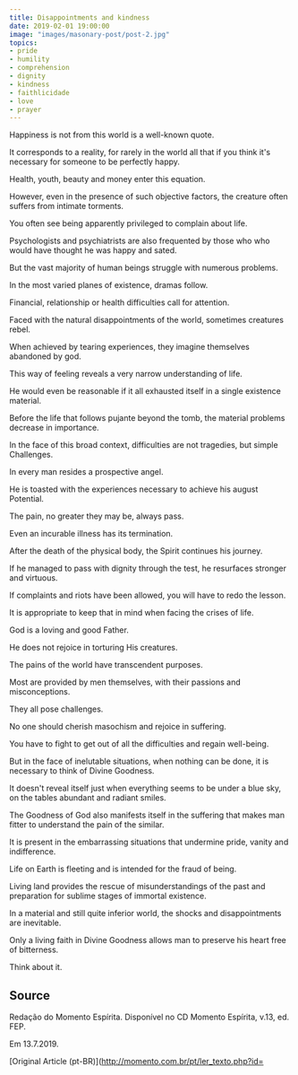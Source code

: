 ```yaml
---
title: Disappointments and kindness
date: 2019-02-01 19:00:00
image: "images/masonary-post/post-2.jpg"
topics: 
- pride
- humility
- comprehension
- dignity
- kindness
- faithlicidade
- love
- prayer
---
```


Happiness is not from this world is a well-known quote.

It corresponds to a reality, for rarely in the world all that
if you think it's necessary for someone to be perfectly happy.

Health, youth, beauty and money enter this equation.

However, even in the presence of such objective factors, the creature often
suffers from intimate torments.

You often see being apparently privileged to complain about life.

Psychologists and psychiatrists are also frequented by those who
who would have thought he was happy and sated.

But the vast majority of human beings struggle with numerous problems.

In the most varied planes of existence, dramas follow.

Financial, relationship or health difficulties call for attention.

Faced with the natural disappointments of the world, sometimes creatures rebel.

When achieved by tearing experiences, they imagine themselves abandoned by
god.

This way of feeling reveals a very narrow understanding of life.

He would even be reasonable if it all exhausted itself in a single existence
material.

Before the life that follows pujante beyond the tomb, the material problems
decrease in importance.

In the face of this broad context, difficulties are not tragedies, but simple
Challenges.

In every man resides a prospective angel.

He is toasted with the experiences necessary to achieve his august
Potential.

The pain, no greater they may be, always pass.

Even an incurable illness has its termination.

After the death of the physical body, the Spirit continues his journey.

If he managed to pass with dignity through the test, he resurfaces stronger and virtuous.

If complaints and riots have been allowed, you will have to redo the lesson.

It is appropriate to keep that in mind when facing the crises of life.

God is a loving and good Father.

He does not rejoice in torturing His creatures.

The pains of the world have transcendent purposes.

Most are provided by men themselves, with their passions and misconceptions.

They all pose challenges.

No one should cherish masochism and rejoice in suffering.

You have to fight to get out of all the difficulties and regain well-being.

But in the face of inelutable situations, when nothing can be done, it is necessary to
think of Divine Goodness.

It doesn't reveal itself just when everything seems to be under a blue sky, on the tables
abundant and radiant smiles.

The Goodness of God also manifests itself in the suffering that makes man fitter
to understand the pain of the similar.

It is present in the embarrassing situations that undermine pride, vanity
and indifference.

Life on Earth is fleeting and is intended for the fraud of being.

Living land provides the rescue of misunderstandings of the past and preparation for
sublime stages of immortal existence.

In a material and still quite inferior world, the shocks and disappointments
are inevitable.

Only a living faith in Divine Goodness allows man to preserve his heart
free of bitterness.

Think about it.

## Source
Redação do Momento Espírita.
Disponível no CD Momento Espírita, v.13, ed. FEP.

Em 13.7.2019. 


[Original Article (pt-BR)](http://momento.com.br/pt/ler_texto.php?id=
